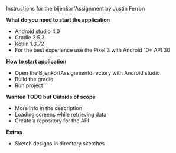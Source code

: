 Instructions for the bijenkorfAssignment by Justin Ferron

**What do you need to start the application**

- Android studio 4.0
- Gradle 3.5.3
- Kotlin 1.3.72
- For the best experience use the Pixel 3 with Android 10+ API 30

**How to start application**

- Open the BijenkorfAssignmentdirectory with Android studio
- Build the gradle
- Run project

**Wanted TODO but Outside of scope**

- More info in the description
- Loading screens while retrieving data
- Create a repository for the API

**Extras**

- Sketch designs in directory sketches
